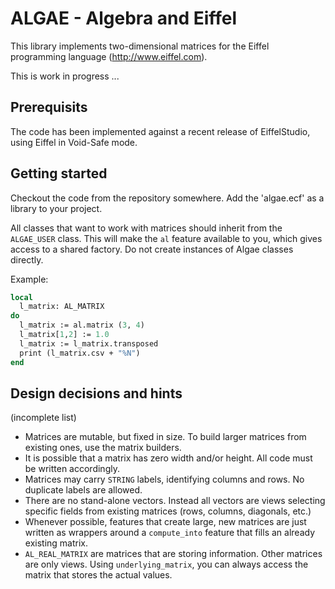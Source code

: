 # ALGAE - Algebra and Eiffel

This library implements two-dimensional matrices for the Eiffel
programming language (http://www.eiffel.com).

This is work in progress ...

## Prerequisits

The code has been implemented against a recent release of
EiffelStudio, using Eiffel in Void-Safe mode.

## Getting started

Checkout the code from the repository somewhere. Add the 'algae.ecf'
as a library to your project.

All classes that want to work with matrices should inherit from the
`ALGAE_USER` class. This will make the `al` feature available to you,
which gives access to a shared factory. Do not create instances of
Algae classes directly.

Example:

```eiffel
local
  l_matrix: AL_MATRIX
do
  l_matrix := al.matrix (3, 4)
  l_matrix[1,2] := 1.0
  l_matrix := l_matrix.transposed
  print (l_matrix.csv + "%N")
end
```

## Design decisions and hints

(incomplete list)

- Matrices are mutable, but fixed in size. To build larger matrices from existing ones, use the matrix builders.
- It is possible that a matrix has zero width and/or height. All code must be written accordingly.
- Matrices may carry `STRING` labels, identifying columns and rows. No duplicate labels are allowed.
- There are no stand-alone vectors. Instead all vectors are views selecting specific fields from existing matrices (rows, columns, diagonals, etc.)
- Whenever possible, features that create large, new matrices are just written as wrappers around a `compute_into` feature that fills an already existing matrix.
- `AL_REAL_MATRIX` are matrices that are storing information. Other matrices are only views. Using `underlying_matrix`, you can always access the matrix that stores the actual values.
